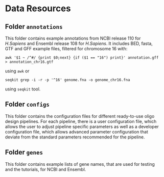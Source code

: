 # Data Resources

## Folder ```annotations```

This folder contains example annotations from NCBI release 110 for *H.Sapiens* and Ensembl release 108 for *H.Sapiens*. It includes BED, fasta, GTF and GFF example files, filtered for chromosome 16 with:

```
awk '$1 ~ /^#/ {print $0;next} {if ($1 == "16") print}' annotation.gff > annotation_chr16.gtf
```

using ```awk``` or

```
seqkit grep -i -r -p '^16' genome.fna -o genome_chr16.fna
```

using ```seqkit``` tool.

## Folder ```configs```

This folder contains the configuration files for different ready-to-use oligo design pipelines. For each pipeline, there is a user configuration file, which allows the user to adjust pipeline specific parameters as well as a developer configuration file, which allows advanced parameter configuration that deviate from the standard parameters recommended for the pipeline.

## Folder ```genes```

This folder contains example lists of gene names, that are used for testing and the tutorials, for NCBI and Ensembl.
